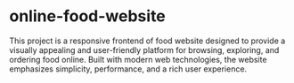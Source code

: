 # online-food-website
This project is a responsive frontend of food website designed to provide a visually appealing and user-friendly platform for browsing, exploring, and ordering food online. Built with modern web technologies, the website emphasizes simplicity, performance, and a rich user experience.
